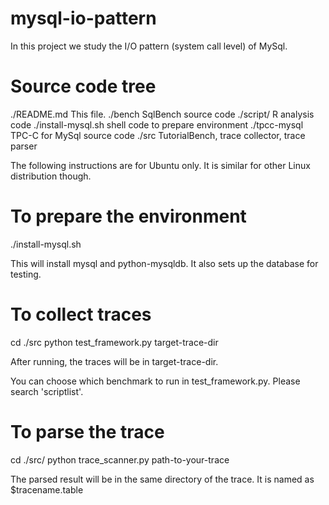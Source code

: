 mysql-io-pattern
================

In this project we study the I/O pattern (system call level) of MySql. 

Source code tree
================
./README.md           This file.
./bench               SqlBench source code
./script/             R analysis code
./install-mysql.sh    shell code to prepare environment
./tpcc-mysql          TPC-C for MySql source code
./src                 TutorialBench, trace collector, trace parser



The following instructions are for Ubuntu only. It is similar for other
Linux distribution though. 

To prepare the environment
=================
./install-mysql.sh

This will install mysql and python-mysqldb. It also sets up the database
for testing. 

To collect traces
=================
cd ./src
python test_framework.py target-trace-dir

After running, the traces will be in target-trace-dir.

You can choose which benchmark to run in test_framework.py.
Please search 'scriptlist'.

To parse the trace
=================
cd ./src/
python trace_scanner.py path-to-your-trace

The parsed result will be in the same directory of the trace.
It is named as $tracename.table



